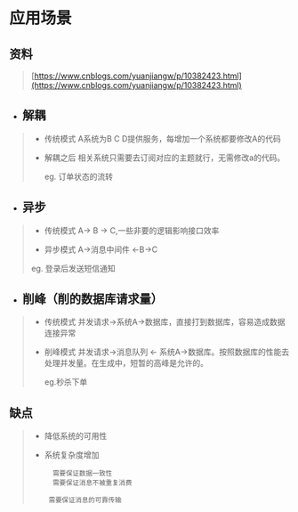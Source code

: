 # 应用场景

## 资料

> [https://www.cnblogs.com/yuanjiangw/p/10382423.html](https://www.cnblogs.com/yuanjiangw/p/10382423.html)

* ## 解耦

> * 传统模式 A系统为B C D提供服务，每增加一个系统都要修改A的代码
>
> * 解耦之后  相关系统只需要去订阅对应的主题就行，无需修改a的代码。
>
>   eg. 订单状态的流转

* ## 异步

> * 传统模式 A-&gt; B -&gt; C,一些非要的逻辑影响接口效率
>
> * 异步模式  A-&gt;消息中间件 &lt;-B-&gt;C
>
> eg. 登录后发送短信通知

* ## 削峰（削的数据库请求量）

> * 传统模式 并发请求-&gt;系统A-&gt;数据库，直接打到数据库，容易造成数据连接异常
> * 削峰模式 并发请求-&gt;消息队列 &lt;- 系统A-&gt;数据库。按照数据库的性能去处理并发量。在生成中，短暂的高峰是允许的。
>
>    eg.秒杀下单

## 缺点

> * 降低系统的可用性
> * 系统复杂度增加
>
>         需要保证数据一致性
>         需要保证消息不被重复消费
>
>        需要保证消息的可靠传输



